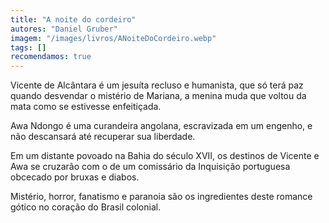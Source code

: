 ```yaml
---
title: "A noite do cordeiro"
autores: "Daniel Gruber"
imagem: "/images/livros/ANoiteDoCordeiro.webp"
tags: []
recomendamos: true
---
```


Vicente de Alcântara é um jesuíta recluso e humanista, que só terá paz quando desvendar o mistério de Mariana, a menina muda que voltou da mata como se estivesse enfeitiçada.

Awa Ndongo é uma curandeira angolana, escravizada em um
engenho, e não descansará até recuperar sua liberdade.

Em um distante povoado na Bahia do século XVII, os destinos de Vicente e Awa se cruzarão com o de um comissário da Inquisição portuguesa obcecado por bruxas e diabos.

Mistério, horror, fanatismo e paranoia são os ingredientes deste romance gótico no coração do Brasil colonial.
